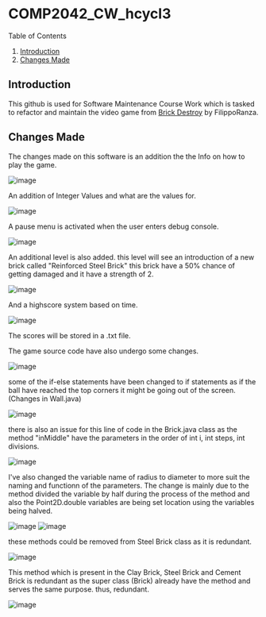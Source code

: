 # COMP2042_CW_hcycl3
 
Table of Contents 

1. [Introduction](#introduction)
2. [Changes Made](#changes-made)

## Introduction

This github is used for Software Maintenance Course Work which is tasked to refactor and maintain the video game from <a href="https://github.com/FilippoRanza/Brick_Destroy"> Brick Destroy</a> by FilippoRanza.

## Changes Made

The changes made on this software is an addition the the Info on how to play the game.

![image](https://user-images.githubusercontent.com/63916811/141622130-778e708b-da2e-4ad8-85d4-e9876ba01cf7.png)

An addition of Integer Values and what are the values for.

![image](https://user-images.githubusercontent.com/63916811/141623211-44a92320-45b0-445a-b380-50ced00b74cb.png)

A pause menu is activated when the user enters debug console.

![image](https://user-images.githubusercontent.com/63916811/141623835-33633092-678f-4702-b01f-2b537044d13b.png)

An additional level is also added. this level will see an introduction of a new brick called "Reinforced Steel Brick" this brick have a 50% chance of getting damaged and it have a strength of 2.

![image](https://user-images.githubusercontent.com/63916811/141646176-f35d03c8-e490-4851-b3e9-e5ddf477b819.png)

And a highscore system based on time. 

![image](https://user-images.githubusercontent.com/63916811/141625728-c051a5a6-25ba-495e-97b7-4e655fd034a8.png)

The scores will be stored in a .txt file.

The game source code have also undergo some changes.

![image](https://user-images.githubusercontent.com/63916811/142233279-ad0bc61b-8448-4157-90f6-b5bc971239e5.png)

some of the if-else statements have been changed to if statements as if the ball have reached the top corners it might be going out of the screen. (Changes in Wall.java)

![image](https://user-images.githubusercontent.com/63916811/142235289-a32f3446-5813-464e-bd6b-7b670ffc0b4e.png)

there is also an issue for this line of code in the Brick.java class as the method "inMiddle" have the parameters in the order of int i, int steps, int divisions.

![image](https://user-images.githubusercontent.com/63916811/142235868-d7f14275-f953-424d-a6ec-70916421b370.png)

I've also changed the variable name of radius to diameter to more suit the naming and functionn of the parameters. The change is mainly due to the method divided the variable by half during the process of the method and also the Point2D.double variables are being set location using the variables being halved.

![image](https://user-images.githubusercontent.com/63916811/142373987-f446429c-53e2-4ad6-9039-0521889a7519.png)
![image](https://user-images.githubusercontent.com/63916811/142374051-27e66722-b1d9-4a47-a6c4-764f57689456.png)

these methods could be removed from Steel Brick class as it is redundant.

![image](https://user-images.githubusercontent.com/63916811/142449884-fa66fadf-0f36-45b2-ac0c-b4b1438e3948.png)

This method which is present in the Clay Brick, Steel Brick and Cement Brick is redundant as the super class (Brick) already have the method and serves the same purpose. thus, redundant.

![image](https://user-images.githubusercontent.com/63916811/142450152-347cb7ab-79ed-4665-8037-7e16e43aafb0.png)
